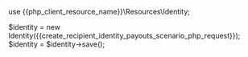 use {{php_client_resource_name}}\Resources\Identity;

$identity = new Identity({{create_recipient_identity_payouts_scenario_php_request}});
$identity = $identity->save();
